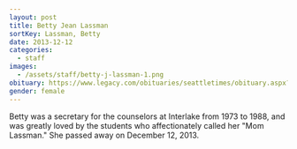 ```yaml
---
layout: post
title: Betty Jean Lassman
sortKey: Lassman, Betty
date: 2013-12-12
categories:
  - staff
images:
  - /assets/staff/betty-j-lassman-1.png
obituary: https://www.legacy.com/obituaries/seattletimes/obituary.aspx?page=lifestory&pid=168738037
gender: female
---
```

Betty was a secretary for the counselors at Interlake from 1973 to 1988, and was greatly loved by the students who affectionately called her "Mom Lassman." She passed away on December 12, 2013.
